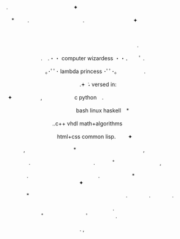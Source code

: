<p align="center">
⠀⠀⠀⠀⠀.　　　　　　　　　　⠀⠀⠀✦ ⠀ ⠀　　　　　　　　　　　　　　⠀⠀
<p>
<p align="center">
⠀⠀⠀* ⠀⠀⠀.　　　　　　　　　　. ⠀⠀⠀⠀⠀⠀⠀⠀⠀⠀⠀⠀✦⠀⠀⠀ ⠀⠀
<p>
<p align="center">
⠀⠀⠀⠀⠀⠀⠀⠀⠀⠀⠀⠀⠀⠀⠀⠀⠀⠀⠀⠀⠀⠀⠀⠀⠀⠀⠀⠀⠀⠀⠀⠀⠀⠀⠀ ⠀⠀⠀⠀
<p>
<p align="center">
⠀⠀⠀⠀⠀⠀⠀⠀⠀⠀⠀⠀⠀⠀⠀⠀⠀⠀⠀⠀⠀⠀ ⠀ ⠀⠀⠀⠀⠀⠀.　　　　　　　　
<p>
<p align="center">
　　　　　.　.・・ computer wizardess ・・．　　ﾟ .　　
<p>
<p align="center">
　　　　　　｡･ﾟﾟ･ lambda princess ･ﾟﾟ･｡　　　　　.
<p>
<p align="center">
 　　　　　　　.𖥔 ݁ ˖ versed in:      　　　　　　　　
<p>
<p align="center">
✦ 　　　　　,　　　　　　c    python　.⠀⠀⠀⠀⠀⠀⠀⠀⠀⠀⠀⠀
<p>
<p align="center">
⠀⠀⠀⠀⠀　　　　　bash  linux  haskell　*　　　　　　　　
<p>
<p align="center">
　　　..c++    vhdl    math+algorithms　　　　　
<p>
<p align="center">
　　　　　　　　html+css    common lisp. 　　✦⠀　 
<p>
<p align="center">
  　　　,　　　　　　　　　*　　　　　⠀　　　　⠀　　,⠀⠀⠀
<p>
<p align="center">
⠀⠀⠀⠀⠀⠀⠀⠀.　　　　　 　　⠀　　　⠀.　 　　˚　　　⠀　⠀  　　,　
<p>
<p align="center">
　　　　　.　　　　　　　　　　　　　.　　　　　　*⠀　　⠀  　　　　　⠀✦
<p>
<p align="center">
⠀　　　　　　　*　　　　　　　　　　　　　　　　　　.　　　　.　　　　.　　
<p>
<p align="center">
　⠀　　　　　　　　　　　.　　　　　　　　　　˚　　　　　　　　ﾟ　　　　　.
<p>
<p align="center">
　.             ,
<p>
